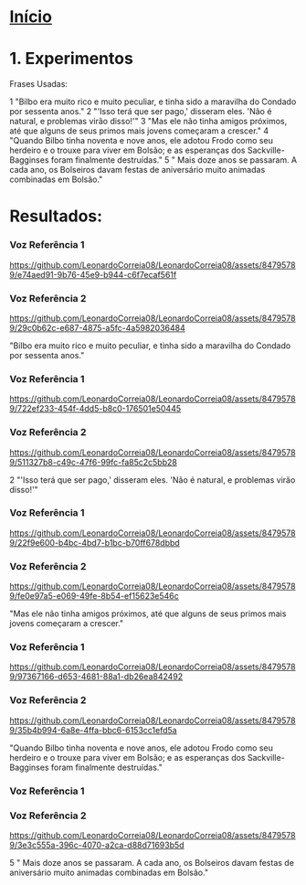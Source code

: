 

# [Início](https://github.com/CPqD/resid2023-fala-4/tree/main)




# 1. Experimentos

Frases Usadas:

1 "Bilbo era muito rico e muito peculiar, e tinha sido a maravilha do Condado por sessenta anos."
2 "'Isso terá que ser pago,' disseram eles. 'Não é natural, e problemas virão disso!'"
3 "Mas ele não tinha amigos próximos, até que alguns de seus primos mais jovens começaram a crescer."
4 "Quando Bilbo tinha noventa e nove anos, ele adotou Frodo como seu herdeiro e o trouxe para viver em Bolsão; e as esperanças dos Sackville-Bagginses foram finalmente destruídas."
5 " Mais doze anos se passaram. A cada ano, os Bolseiros davam festas de aniversário muito animadas combinadas em Bolsão."


# Resultados:

### Voz Referência 1 




https://github.com/LeonardoCorreia08/LeonardoCorreia08/assets/84795789/e74aed91-9b76-45e9-b944-c6f7ecaf561f




### Voz Referência 2




https://github.com/LeonardoCorreia08/LeonardoCorreia08/assets/84795789/29c0b62c-e687-4875-a5fc-4a5982036484



"Bilbo era muito rico e muito peculiar, e tinha sido a maravilha do Condado por sessenta anos."


### Voz Referência 1 



https://github.com/LeonardoCorreia08/LeonardoCorreia08/assets/84795789/722ef233-454f-4dd5-b8c0-176501e50445



### Voz Referência 2 



https://github.com/LeonardoCorreia08/LeonardoCorreia08/assets/84795789/511327b8-c49c-47f6-99fc-fa85c2c5bb28


2 "'Isso terá que ser pago,' disseram eles. 'Não é natural, e problemas virão disso!'"

### Voz Referência 1 



https://github.com/LeonardoCorreia08/LeonardoCorreia08/assets/84795789/22f9e600-b4bc-4bd7-b1bc-b70ff678dbbd



### Voz Referência 2 



https://github.com/LeonardoCorreia08/LeonardoCorreia08/assets/84795789/fe0e97a5-e069-49fe-8b54-ef15623e546c


"Mas ele não tinha amigos próximos, até que alguns de seus primos mais jovens começaram a crescer."


### Voz Referência 1 



https://github.com/LeonardoCorreia08/LeonardoCorreia08/assets/84795789/97367166-d653-4681-88a1-db26ea842492



### Voz Referência 2 



https://github.com/LeonardoCorreia08/LeonardoCorreia08/assets/84795789/35b4b994-6a8e-4ffa-bbc6-6153cc1efd5a


"Quando Bilbo tinha noventa e nove anos, ele adotou Frodo como seu herdeiro e o trouxe para viver em Bolsão; e as esperanças dos Sackville-Bagginses foram finalmente destruídas."

### Voz Referência 1 



### Voz Referência 2 


https://github.com/LeonardoCorreia08/LeonardoCorreia08/assets/84795789/3e3c555a-396c-4070-a2ca-d88d71693b5d


5 " Mais doze anos se passaram. A cada ano, os Bolseiros davam festas de aniversário muito animadas combinadas em Bolsão."
